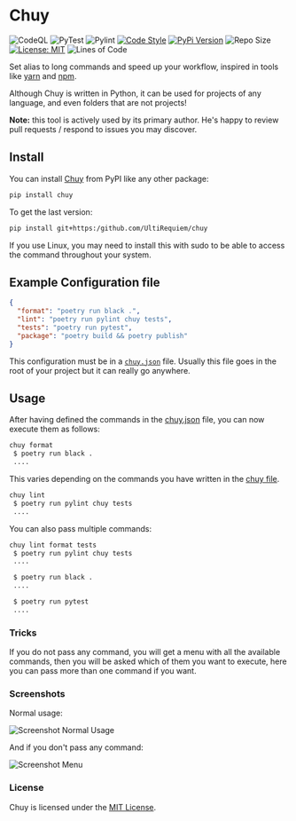 # Chuy

![CodeQL](https://github.com/UltiRequiem/chuy/workflows/CodeQL/badge.svg)
![PyTest](https://github.com/UltiRequiem/chuy/workflows/PyTest/badge.svg)
![Pylint](https://github.com/UltiRequiem/chuy/workflows/Pylint/badge.svg)
[![Code Style](https://img.shields.io/badge/Code%20Style-Black-000000.svg)](https://github.com/psf/black)
[![PyPi Version](https://img.shields.io/pypi/v/chuy)](https://pypi.org/project/chuy)
![Repo Size](https://img.shields.io/github/repo-size/ultirequiem/chuy?style=flat-square&label=Repo)
[![License: MIT](https://img.shields.io/badge/License-MIT-blue.svg)](https://opensource.org/licenses/MIT)
![Lines of Code](https://img.shields.io/tokei/lines/github.com/UltiRequiem/chuy?color=blue&label=Total%20Lines)

Set alias to long commands and speed up your workflow,
inspired in tools like [yarn](https://yarnpkg.com) and [npm](https://github.com/npm/cli).

Although Chuy is written in Python, it can be used for projects of any language,
and even folders that are not projects!

**Note:** this tool is actively used by its primary author.
He's happy to review pull requests / respond to issues you may discover.

## Install

You can install [Chuy](https://pypi.org/project/chuy) from PyPI like any other package:

```bash
pip install chuy
```

To get the last version:

```bash
pip install git+https:/github.com/UltiRequiem/chuy
```

If you use Linux, you may need to install this with sudo to
be able to access the command throughout your system.

## Example Configuration file

```json
{
  "format": "poetry run black .",
  "lint": "poetry run pylint chuy tests",
  "tests": "poetry run pytest",
  "package": "poetry build && poetry publish"
}
```

This configuration must be in a [`chuy.json`](./chuy.json) file.
Usually this file goes in the root of your project but it can really go anywhere.

## Usage

After having defined the commands in the [chuy.json](./chuy.json) file,
you can now execute them as follows:

```bash
chuy format
 $ poetry run black .
 ....
```

This varies depending on the commands you
have written in the [chuy file](#example-configuration-file).

```bash
chuy lint
 $ poetry run pylint chuy tests
 ....
```

You can also pass multiple commands:

```bash
chuy lint format tests
 $ poetry run pylint chuy tests
 ....

 $ poetry run black .
 ....

 $ poetry run pytest
 ....
```

### Tricks

If you do not pass any command, you will get a menu with all the available commands,
then you will be asked which of them you want to execute,
here you can pass more than one command if you want.

### Screenshots

Normal usage:

![Screenshot Normal Usage](https://i.imgur.com/sOu86gu.png)

And if you don't pass any command:

![Screenshot Menu](https://i.imgur.com/nFd4Bz9.png)

### License

Chuy is licensed under the [MIT License](./LICENSE).
